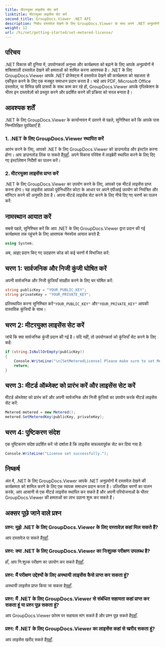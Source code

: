 ```yaml
---
title: मीटरयुक्त लाइसेंस सेट करें
linktitle: मीटरयुक्त लाइसेंस सेट करें
second_title: GroupDocs.Viewer .NET API
description: निर्बाध दस्तावेज़ देखने के लिए GroupDocs.Viewer के साथ अपने .NET अनुप्रयोगों को बेहतर बनाएं। दस्तावेज़ रेंडरिंग कार्यप्रणाली को आसानी से अपनी परियोजनाओं में एकीकृत करें।
weight: 12
url: /hi/net/getting-started/set-metered-license/
---
```

## परिचय
.NET विकास की दुनिया में, उपयोगकर्ता अनुभव और कार्यक्षमता को बढ़ाने के लिए आपके अनुप्रयोगों में शक्तिशाली दस्तावेज़ देखने की क्षमताओं को शामिल करना आवश्यक है। .NET के लिए GroupDocs.Viewer आपके .NET प्रोजेक्ट्स में दस्तावेज़ देखने की कार्यक्षमता को सहजता से एकीकृत करने के लिए एक मजबूत समाधान प्रदान करता है। चाहे आप PDF, Microsoft Office दस्तावेज़, या विभिन्न छवि प्रारूपों के साथ काम कर रहे हों, GroupDocs.Viewer आपके एप्लिकेशन के भीतर इन दस्तावेज़ों को प्रस्तुत करने और प्रदर्शित करने की प्रक्रिया को सरल बनाता है।
## आवश्यक शर्तें
.NET के लिए GroupDocs.Viewer के कार्यान्वयन में उतरने से पहले, सुनिश्चित करें कि आपके पास निम्नलिखित पूर्वापेक्षाएँ हैं:
### 1. .NET के लिए GroupDocs.Viewer स्थापित करें
 आरंभ करने के लिए, आपको .NET के लिए GroupDocs.Viewer को डाउनलोड और इंस्टॉल करना होगा। आप डाउनलोड लिंक पा सकते हैं[यहाँ](https://releases.groupdocs.com/viewer/net/). अपने विकास परिवेश में लाइब्रेरी स्थापित करने के लिए दिए गए इंस्टॉलेशन निर्देशों का पालन करें।
### 2. मीटरयुक्त लाइसेंस प्राप्त करें
.NET के लिए GroupDocs.Viewer का उपयोग करने के लिए, आपको एक मीटर्ड लाइसेंस प्राप्त करना होगा। यह लाइसेंस आपको पूर्वनिर्धारित कोटा के आधार पर अपने एपीआई उपयोग को नियंत्रित और मॉनिटर करने की अनुमति देता है। अपना मीटर्ड लाइसेंस सेट करने के लिए नीचे दिए गए चरणों का पालन करें:

## नामस्थान आयात करें
सबसे पहले, सुनिश्चित करें कि आप .NET के लिए GroupDocs.Viewer द्वारा प्रदान की गई कार्यक्षमता तक पहुंचने के लिए आवश्यक नेमस्पेस आयात करते हैं:
```csharp
using System;
```

अब, आइए प्रदान किए गए उदाहरण कोड को कई चरणों में विभाजित करें:
## चरण 1: सार्वजनिक और निजी कुंजी घोषित करें
अपनी सार्वजनिक और निजी कुंजियाँ संग्रहीत करने के लिए चर घोषित करें:
```csharp
string publicKey = "YOUR_PUBLIC_KEY";
string privateKey = "YOUR_PRIVATE_KEY";
```
 प्रतिस्थापित करना सुनिश्चित करें`"YOUR_PUBLIC_KEY"` और`"YOUR_PRIVATE_KEY"` आपकी वास्तविक कुंजियों के साथ।
## चरण 2: मीटरयुक्त लाइसेंस सेट करें
जांचें कि क्या सार्वजनिक कुंजी प्रदान की गई है। यदि नहीं, तो उपयोगकर्ता को कुंजियाँ सेट करने के लिए कहें:
```csharp
if (string.IsNullOrEmpty(publicKey))
{
    Console.WriteLine("\n[SetMeteredLicense] Please make sure to set Metered keys. Learn more at https://buy.groupdocs.com/faqs/licensing/metered.");
    return;
}
```
## चरण 3: मीटर्ड ऑब्जेक्ट को प्रारंभ करें और लाइसेंस सेट करें
मीटर्ड ऑब्जेक्ट को प्रारंभ करें और अपनी सार्वजनिक और निजी कुंजियों का उपयोग करके मीटर्ड लाइसेंस सेट करें:
```csharp
Metered metered = new Metered();
metered.SetMeteredKey(publicKey, privateKey);
```
## चरण 4: पुष्टिकरण संदेश
एक पुष्टिकरण संदेश प्रदर्शित करें जो दर्शाता है कि लाइसेंस सफलतापूर्वक सेट कर दिया गया है:
```csharp
Console.WriteLine("License set successfully.");
```

## निष्कर्ष
अंत में, .NET के लिए GroupDocs.Viewer आपके .NET अनुप्रयोगों में दस्तावेज़ देखने की कार्यक्षमता को शामिल करने के लिए एक व्यापक समाधान प्रदान करता है। उल्लिखित चरणों का पालन करके, आप आसानी से एक मीटर्ड लाइसेंस स्थापित कर सकते हैं और अपनी परियोजनाओं के भीतर GroupDocs.Viewer की क्षमताओं का लाभ उठाना शुरू कर सकते हैं।
## अक्सर पूछे जाने वाले प्रश्न
### प्रश्न: मुझे .NET के लिए GroupDocs.Viewer के लिए दस्तावेज़ कहां मिल सकते हैं?
 आप दस्तावेज़ पा सकते हैं[यहाँ](https://tutorials.groupdocs.com/viewer/net/).
### प्रश्न: क्या .NET के लिए GroupDocs.Viewer का निःशुल्क परीक्षण उपलब्ध है?
 हाँ, आप नि:शुल्क परीक्षण का उपयोग कर सकते हैं[यहाँ](https://releases.groupdocs.com/).
### प्रश्न: मैं परीक्षण उद्देश्यों के लिए अस्थायी लाइसेंस कैसे प्राप्त कर सकता हूं?
 अस्थायी लाइसेंस प्राप्त किया जा सकता है[यहाँ](https://purchase.groupdocs.com/temporary-license/).
### प्रश्न: मैं .NET के लिए GroupDocs.Viewer से संबंधित सहायता कहां प्राप्त कर सकता हूं या प्रश्न पूछ सकता हूं?
 आप GroupDocs.Viewer फ़ोरम पर सहायता मांग सकते हैं और प्रश्न पूछ सकते हैं[यहाँ](https://forum.groupdocs.com/c/viewer/9).
### प्रश्न: मैं .NET के लिए GroupDocs.Viewer का लाइसेंस कहां से खरीद सकता हूं?
 आप लाइसेंस खरीद सकते हैं[यहाँ](https://purchase.groupdocs.com/buy).